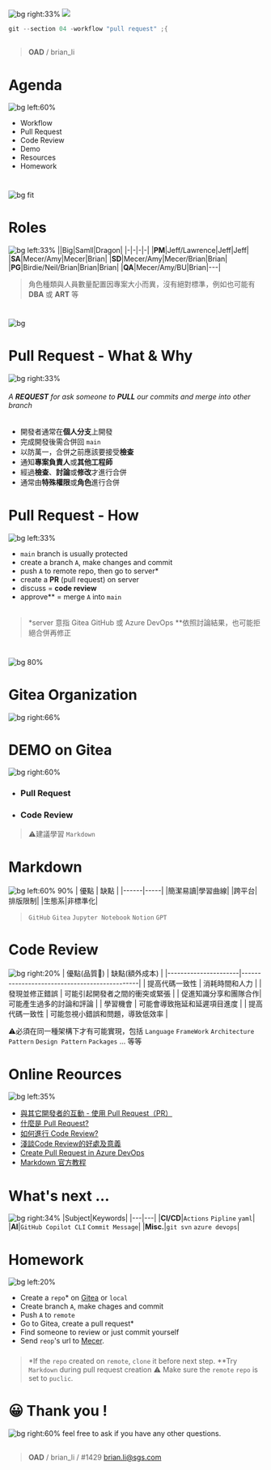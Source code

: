 ﻿---
marp: true
paginate: true
headingDivider: 1
footer: git-section-`04`
---

# 
![bg right:33%](https://picsum.photos/720?image=116)
![](../asset/gitlogo.png)
```powershell
git --section 04 -workflow "pull request" ;{
```
##
> **OAD** / brian_li

# **A**genda
![bg left:60%](https://picsum.photos/720?image=126)
- Workflow
- Pull Request
- Code Review
- Demo
- Resources
- Homework

# <!-- workflow -->
![bg fit](../asset/workflow.png)

# Role**s**
![bg left:33%](https://picsum.photos/720?image=323)
||Big|Samll|Dragon|
|-|-|-|-|
|**PM**|Jeff/Lawrence|Jeff|Jeff|
|**SA**|Mecer/Amy|Mecer|Brian|
|**SD**|Mecer/Amy|Mecer/Brian|Brian|
|**PG**|Birdie/Neil/Brian|Brian|Brian|
|**QA**|Mecer/Amy/BU|Brian|---|
> 角色種類與人員數量配置因專案大小而異，沒有絕對標準，例如也可能有 **DBA** 或 **ART** 等

#
![bg](../asset/workflow2.png)

# Pull Request - **What** & **Why**
![bg right:33%](https://picsum.photos/720?image=259)

###### A **REQUEST** for ask someone to **PULL** our commits and merge into other branch
######
- 開發者通常在**個人分支**上開發
- 完成開發後需合併回 `main`
- 以防萬一，合併之前應該要接受**檢查**
- 通知**專案負責人**或**其他工程師**
- 經過**檢查**、**討論**或**修改**才進行合併
- 通常由**特殊權限**或**角色**進行合併

# Pull Request - **How**
![bg left:33%](https://picsum.photos/720?image=290)
- `main` branch is usually protected
- create a branch `A`, make changes and commit
- push `A` to remote repo, then go to server*
- create a **PR** (pull request) on server
- discuss = **code review**
- approve** = merge `A` into `main`
######
>*server 意指 Gitea GitHub 或 Azure DevOps
**依照討論結果，也可能拒絕合併再修正

#
![bg 80%](../asset/Git-PR.svg)

# Gitea **Organization**
![bg right:66%](../asset/org.webp)

# DEMO on **Gitea**
![bg right:60%](https://picsum.photos/720?image=76)
- ### Pull Request
- ### Code Review

> ⚠️建議學習 `Markdown`

# **Mark**down
![bg left:60% 90%](../asset/md.jpg)
| 優點  | 缺點 |
|------|-----|
|簡潔易讀|學習曲線|
|跨平台|排版限制|
|生態系|非標準化|

> `GitHub` `Gitea` `Jupyter Notebook` `Notion` `GPT`

# Code **Review**
![bg right:20%](https://picsum.photos/720?image=743)
| 優點(品質🔺)                | 缺點(額外成本)                                         |
|----------------------|----------------------------------------------|
| 提高代碼一致性        | 消耗時間和人力                               |
| 發現並修正錯誤        | 可能引起開發者之間的衝突或緊張               |
| 促進知識分享和團隊合作| 可能產生過多的討論和評論                      |
| 學習機會            | 可能會導致拖延和延遲項目進度                 |
| 提高代碼一致性        | 可能忽視小錯誤和問題，導致低效率             |

⚠️必須在同一種架構下才有可能實現，包括 `Language` `FrameWork` `Architecture Pattern` `Design Pattern` `Packages` ... 等等

# **Online** Reources
![bg left:35%](https://picsum.photos/720?image=649)
- [與其它開發者的互動 - 使用 Pull Request（PR）](https://gitbook.tw/chapters/github/pull-request)
- [什麼是 Pull Request?](https://shoujhengduan.medium.com/%E4%BB%80%E9%BA%BC%E6%98%AF-pull-request-b476ee3e0217)
- [如何進行 Code Review?](https://enginebai.medium.com/code-review-guidelines-b76a859c377c)
- [淺談Code Review的好處及意義](https://blog.alantsai.net/posts/2019/05/code-review-what-is-code-review-and-why-we-want-to-do-it)
- [Create Pull Request in Azure DevOps](https://blog.alantsai.net/posts/2019/05/code-review-02-what-is-pull-request-and-how-to-create-it-in-azure-devops)
- [Markdown 官方教程](https://markdown.com.cn/basic-syntax/)


# What's **next** ...
![bg right:34%](https://picsum.photos/720?image=797)
|Subject|Keywords|
|---|---|
|**CI/CD**|`Actions` `Pipline` `yaml`|
|**AI**|`GitHub Copilot CLI` `Commit Message`|
|**Misc.**|`git svn` `azure devops`|
<!-- _class: invert -->

# Home**work**
![bg left:20%](https://picsum.photos/720?image=888)
- Create a `repo`* on [Gitea](http://twoadcode:3000/) or `local`
- Create branch `A`, make chages and commit
- Push `A` to `remote`
- Go to Gitea, create a pull request*
- Find someone to review or just commit yourself
- Send `reop`'s url to [Mecer](mailto:mecer.wu@sgs.com).
###
> *If the `repo` created on `remote`, `clone` it before next step.
**Try `Markdown` during pull request creation
⚠️ Make sure the `remote` `repo` is set to `puclic`.


# 😀 Thank you !
![bg right:60%](https://picsum.photos/720?image=738)
feel free to ask if you have any other questions.
##
> **OAD** / brian_li / #1429
brian.li@sgs.com